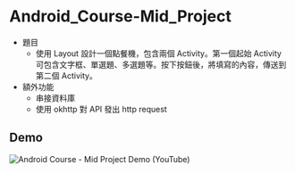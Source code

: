 # Android_Course-Mid_Project

- 題目
  - 使用 Layout 設計一個點餐機，包含兩個 Activity。第一個起始 Activity 可包含文字框、單選題、多選題等。按下按鈕後，將填寫的內容，傳送到第二個 Activity。
- 額外功能
  - 串接資料庫
  - 使用 okhttp 對 API 發出 http request

Demo
---
![Android Course - Mid Project Demo (YouTube)](https://www.youtube.com/watch?v=HXKjAFHC6bI)
